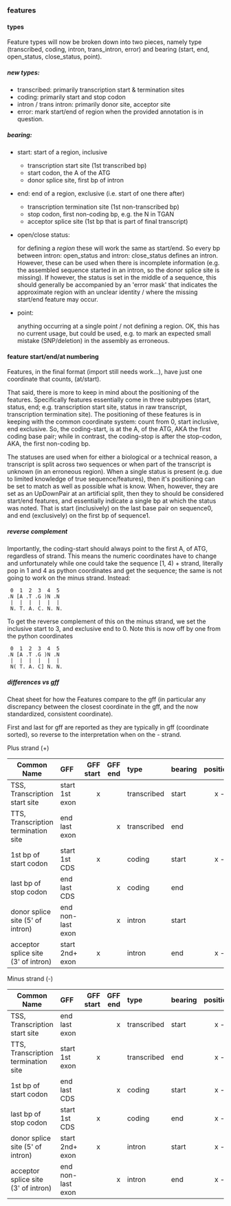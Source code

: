 ### features

#### types
Feature types will now be broken down into two pieces, namely
type (transcribed, coding, intron, trans_intron, error) and
bearing (start, end, open_status, close_status, point).

##### new types:
* transcribed: primarily transcription start & termination sites
* coding: primarily start and stop codon
* intron / trans intron: primarily donor site, acceptor site
* error: mark start/end of region when the provided annotation is
in question.

##### bearing:
* start: start of a region, inclusive
  * transcription start site (1st transcribed bp)
  * start codon, the A of the ATG
  * donor splice site, first bp of intron
* end: end of a region, exclusive (i.e. start of one there after)
  * transcription termination site (1st non-transcribed bp)
  * stop codon, first non-coding bp, e.g. the N in TGAN
  * acceptor splice site (1st bp that is part of final transcript)
* open/close status:
  
  for defining a _region_ these will work the same as start/end.
  So every bp between intron: open_status and intron: close_status
  defines an intron. However, these can be used when there is incomplete
  information (e.g. the assembled sequence started in an intron, so the donor 
  splice site is missing). If however, the status is set in the middle of a
  sequence, this should generally be accompanied by an 'error mask' that 
  indicates the approximate region with an unclear identity / where the missing
  start/end feature may occur.
* point:
  
  anything occurring at a single point / not defining a region.
  OK, this has no current usage, but could be used, e.g. to mark
  an expected small mistake (SNP/deletion) in the assembly as erroneous.  


#### feature start/end/at numbering

Features, in the final format (import still needs work...),
have just one coordinate that counts, (at/start).

That said, there is more to keep in mind about the positioning 
of the features. Specifically features essentially come in
three subtypes (start, status, end; e.g. transcription start site, 
status in raw transcript, transcription termination site). The 
positioning of these features is in keeping with the common
coordinate system: count from 0, start inclusive, end exclusive. 
So, the coding-start, is at the A, of the ATG, AKA the first
coding base pair; while in contrast, the coding-stop is
after the stop-codon, AKA, the first non-coding bp.

The statuses are used when for either a biological or a technical
reason, a transcript is split across two sequences or when 
part of the transcript is unknown (in an erroneous region).
When a single status is present (e.g. due to limited knowledge of 
true sequence/features), then it's positioning can be set to match 
as well as possible what is know. When, however, they are set as 
an UpDownPair at an artificial split, then they to should be 
considered start/end features, and essentially indicate a single bp at which
the status was noted. That is start (inclusively) on the last base pair on
sequence0, and end (exclusively) on the first bp of sequence1. 

##### reverse complement

Importantly, the coding-start should always point to the first
A, of ATG, regardless of strand. This means the numeric coordinates
have to change and unfortunately while one could take the
sequence [1, 4) + strand, literally pop in 1 and 4 as python coordinates
and get the sequence; the same is not going to work on the minus strand.
Instead: 

```
 0  1  2  3  4  5
.N [A .T .G )N .N
 |  |  |  |  |  |
 N. T. A. C. N. N.
```

To get the reverse complement of this on the minus strand, we set the
inclusive start to 3, and exclusive end to 0. Note this is now off by 
one from the python coordinates


```
 0  1  2  3  4  5
.N [A .T .G )N .N
 |  |  |  |  |  |
 N( T. A. C] N. N.
```

##### differences vs gff
Cheat sheet for how the Features compare to the gff (in particular any discrepancy
between the closest coordinate in the gff, and the now standardized, consistent coordinate).

First and last for gff are reported as they are typically in gff (coordinate sorted),
so reverse to the interpretation when on the - strand. 

Plus strand (+)

| Common Name  | GFF | GFF start | GFF end |type| bearing| position |
| -------------|:----| ---------:|--------:|:---|:-------|--------:|
| TSS, Transcription start site      | start 1st exon  |x| |transcribed|start|x - 1|
| TTS, Transcription termination site| end last exon   | |x|transcribed|end  |x    |
| 1st bp of start codon              | start 1st CDS   |x| |coding     |start|x - 1|
| last bp of stop codon              | end last CDS    | |x|coding     |end  |x    |
| donor splice site (5' of intron)   |end non-last exon| |x|intron     |start|x    |
| acceptor splice site (3' of intron)|start 2nd+ exon  |x| |intron     |end  |x - 1|


Minus strand (-)

| Common Name  | GFF | GFF start | GFF end |type| bearing| position|
| -------------|:----| ---------:|--------:|:---|:-------|--------:|
| TSS, Transcription start site      | end last exon   | |x|transcribed|start|x - 1|
| TTS, Transcription termination site| start 1st exon  |x| |transcribed|end  |x - 2|
| 1st bp of start codon              | end last CDS    | |x|coding     |start|x - 1|
| last bp of stop codon              | start 1st CDS   |x| |coding     |end  |x - 2|
| donor splice site (5' of intron)   |start 2nd+ exon  |x| |intron     |start|x - 2|
| acceptor splice site (3' of intron)|end non-last exon| |x|intron     |end  |x - 1|

